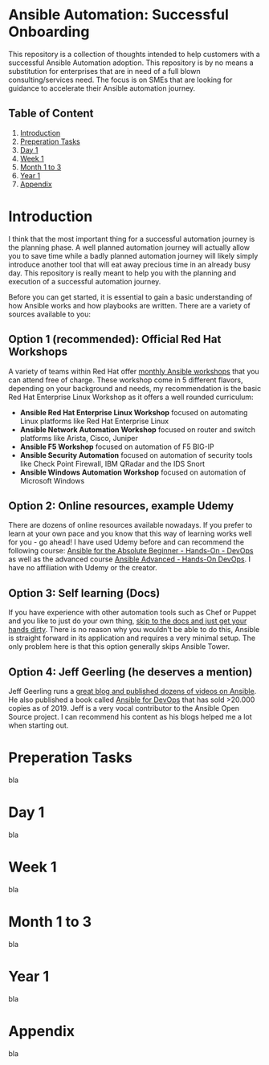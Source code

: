 # Ansible Automation: Successful Onboarding
This repository is a collection of thoughts intended to help customers with a successful Ansible Automation adoption. This repository is by no means a substitution for enterprises that are in need of a full blown consulting/services need. The focus is on SMEs that are looking for guidance to accelerate their Ansible automation journey.

## Table of Content
1. [Introduction](#introduction)
1. [Preperation Tasks](#preperation-tasks)
1. [Day 1](#day-1)
1. [Week 1](#week-1)
1. [Month 1 to 3](#month-1-to-3)
1. [Year 1](#year-1)
1. [Appendix](#appendix)

# Introduction
I think that the most important thing for a successful automation journey is the planning phase. A well planned automation journey will actually allow you to save time while a badly planned automation journey will likely simply introduce another tool that will eat away precious time in an already busy day. This repository is really meant to help you with the planning and execution of a successful automation journey.

Before you can get started, it is essential to gain a basic understanding of how Ansible works and how playbooks are written. There are a variety of sources available to you:

## Option 1 (recommended): Official Red Hat Workshops
A variety of teams within Red Hat offer [monthly Ansible workshops](https://github.com/ansible/workshops) that you can attend free of charge. These workshop come in 5 different flavors, depending on your background and needs, my recommendation is the basic Red Hat Enterprise Linux Workshop as it offers a well rounded curriculum:
-  **Ansible Red Hat Enterprise Linux Workshop** focused on automating Linux platforms like Red Hat Enterprise Linux
- **Ansible Network Automation Workshop** focused on router and switch platforms like Arista, Cisco, Juniper
- **Ansible F5 Workshop** focused on automation of F5 BIG-IP
- **Ansible Security Automation** focused on automation of security tools like Check Point Firewall, IBM QRadar and the IDS Snort
- **Ansible Windows Automation Workshop** focused on automation of Microsoft Windows

## Option 2: Online resources, example Udemy
There are dozens of online resources available nowadays. If you prefer to learn at your own pace and you know that this way of learning works well for you - go ahead! I have used Udemy before and can recommend the following course: [Ansible for the Absolute Beginner - Hands-On - DevOps](https://www.udemy.com/course/learn-ansible/) as well as the advanced course [Ansible Advanced - Hands-On DevOps](https://www.udemy.com/course/learn-ansible-advanced/). I have no affiliation with Udemy or the creator.

## Option 3: Self learning (Docs)
If you have experience with other automation tools such as Chef or Puppet and you like to just do your own thing, [skip to the docs and just get your hands dirty](https://docs.ansible.com/ansible/latest/user_guide/intro_getting_started.html). There is no reason why you wouldn't be able to do this, Ansible is straight forward in its application and requires a very minimal setup. The only problem here is that this option generally skips Ansible Tower.

## Option 4: Jeff Geerling (he deserves a mention)
Jeff Geerling runs a [great blog and published dozens of videos on Ansible](https://www.jeffgeerling.com/blog/2020/ansible-101-jeff-geerling-youtube-streaming-series). He also published a book called [Ansible for DevOps](https://www.jeffgeerling.com/project/ansible-devops) that has sold >20.000 copies as of 2019. Jeff is a very vocal contributor to the Ansible Open Source project. I can recommend his content as his blogs helped me a lot when starting out.



# Preperation Tasks
bla

# Day 1
bla 

# Week 1
bla

# Month 1 to 3
bla

# Year 1
bla

# Appendix
bla
